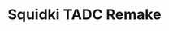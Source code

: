 ---
slug: squidki-tadc-remake
title: Squidki TADC Remake
description: "Squidki TADC Remake is an exciting online game. Play for free directly in your browser!"
icon: /images/new_mods/Sprunki TADC Remake.png
url: https://wowtbc.net/sprunkin/sprunki-tadc-remake/index.html
previewImage: /images/new_mods/Sprunki TADC Remake.png
type: new mods

# SEO配置
seo:
  title: "Squidki TADC Remake - Play Free Online Game | Fun Browser Games"
  description: "Squidki TADC Remake - Play this fun online game for free in your browser. No download required!"
  ogImage: "/images/new_mods/Sprunki TADC Remake.png"
  keywords: "squidki-tadc-remake, online game, browser game, free game, new mods game, play online"

videoUrls:
  - https://www.youtube.com/embed/example1
  - https://www.youtube.com/embed/example2

whyPlay:
  title: "Why Play Squidki TADC Remake?"
  items:
    - "Immersive Gameplay: Squidki TADC Remake offers an engaging and immersive gaming experience that will keep you entertained for hours"
    - "Challenging Levels: Test your skills with increasingly difficult challenges and obstacles"
    - "Beautiful Graphics: Enjoy stunning visuals and smooth animations that bring the game world to life"
    - "Regular Updates: New content and features are added regularly to keep the game fresh and exciting"
    - "Free to Play: Experience all the fun without spending a penny"
    - "Community Features: Connect with other players, share strategies, and compete for high scores"
    - "Cross-Platform: Play on any device with a web browser, no downloads required"

features:
  title: "Key Features of Squidki TADC Remake"
  image: "/images/new_mods/Sprunki TADC Remake.png"
  items:
    - "Intuitive Controls: Easy to learn controls make Squidki TADC Remake accessible for players of all skill levels"
    - "Multiple Game Modes: Enjoy various gameplay options that provide different challenges and experiences"
    - "Character Customization: Personalize your gaming experience with unique characters and items"
    - "Achievement System: Complete special tasks to earn rewards and recognition"
    - "Leaderboards: Compete with players worldwide and see who can achieve the highest scores"

characteristics:
  title: "Game Characteristics"
  image: "/images/new_mods/Sprunki TADC Remake.png"
  items:
    - "Genre: New mods game with elements of strategy and skill"
    - "Difficulty: Suitable for both casual gamers and those seeking a challenge"
    - "Play Time: Quick sessions or extended gameplay, depending on your preference"
    - "Art Style: Vibrant and engaging visuals that enhance the gaming experience"
    - "Sound Design: Immersive audio that complements the gameplay perfectly"

info: "Squidki TADC Remake is an exciting online game that offers players a unique and engaging gaming experience. With its intuitive controls, stunning visuals, and challenging gameplay, Squidki TADC Remake provides hours of entertainment for players of all ages and skill levels. Whether you're looking for a quick gaming session during a break or an extended play session, Squidki TADC Remake delivers an immersive experience that will keep you coming back for more. The game features multiple levels of increasing difficulty, ensuring that players are constantly challenged as they progress. With regular updates adding new content and features, Squidki TADC Remake remains fresh and exciting, providing endless entertainment options for its growing community of players."

howToPlayIntro: "Welcome to Squidki TADC Remake! This guide will walk you through the basics and help you master the game. Whether you're a beginner or looking to improve your skills, these tips and instructions will enhance your gaming experience."

howToPlaySteps:
  - title: "Getting Started"
    description: "Begin your Squidki TADC Remake adventure by familiarizing yourself with the controls. Use your keyboard or mouse to navigate through the game interface. The tutorial will guide you through the basic mechanics and help you understand the objectives."
  - title: "Understanding the Objectives"
    description: "In Squidki TADC Remake, your main goal is to progress through levels by completing specific objectives. Each level presents unique challenges that require different strategies and approaches."
  - title: "Mastering the Controls"
    description: "Practice using the controls to improve your precision and reaction time. Squidki TADC Remake requires quick reflexes and strategic thinking to overcome obstacles and defeat opponents."
  - title: "Utilizing Power-ups"
    description: "Collect power-ups throughout the game to enhance your abilities and overcome difficult challenges. Each power-up offers unique advantages that can be crucial for success."
  - title: "Developing Strategies"
    description: "As you progress in Squidki TADC Remake, develop effective strategies for different scenarios. Analyze patterns, anticipate challenges, and adapt your approach to maximize your performance."

faq:
  title: "Frequently Asked Questions about Squidki TADC Remake"
  items:
    - question: "Is Squidki TADC Remake free to play?"
      answer: "Yes, Squidki TADC Remake is completely free to play directly in your web browser. No downloads or purchases are required to enjoy the full game experience."
    - question: "Can I play Squidki TADC Remake on mobile devices?"
      answer: "Yes, Squidki TADC Remake is optimized for both desktop and mobile play. You can enjoy the game on any device with a web browser and internet connection."
    - question: "Are there any in-game purchases?"
      answer: "While Squidki TADC Remake is free to play, there may be optional in-game purchases available for cosmetic items or additional features that don't affect core gameplay."
    - question: "How often is Squidki TADC Remake updated?"
      answer: "The developers regularly update Squidki TADC Remake with new content, features, and improvements based on player feedback and game performance."
    - question: "Can I play Squidki TADC Remake offline?"
      answer: "Currently, Squidki TADC Remake requires an internet connection to play as it's a browser-based online game."
    - question: "Is Squidki TADC Remake suitable for children?"
      answer: "Yes, Squidki TADC Remake is designed to be family-friendly and suitable for players of all ages."
    - question: "How do I report bugs or issues?"
      answer: "If you encounter any problems while playing Squidki TADC Remake, you can report them through the game's support page or contact the developers directly through their website."
    - question: "Still Have Questions?"
      answer: "If you have additional questions about Squidki TADC Remake that aren't covered in this FAQ, please visit our support center or contact our customer service team for assistance."
---